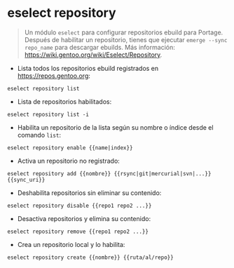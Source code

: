 # eselect repository

> Un módulo `eselect` para configurar repositorios ebuild para Portage.
> Después de habilitar un repositorio, tienes que ejecutar `emerge --sync repo_name` para descargar ebuilds.
> Más información: <https://wiki.gentoo.org/wiki/Eselect/Repository>.

- Lista todos los repositorios ebuild registrados en <https://repos.gentoo.org>:

`eselect repository list`

- Lista de repositorios habilitados:

`eselect repository list -i`

- Habilita un repositorio de la lista según su nombre o índice desde el comando `list`:

`eselect repository enable {{name|index}}`

- Activa un repositorio no registrado:

`eselect repository add {{nombre}} {{rsync|git|mercurial|svn|...}} {{sync_uri}}`

- Deshabilita repositorios sin eliminar su contenido:

`eselect repository disable {{repo1 repo2 ...}}`

- Desactiva repositorios y elimina su contenido:

`eselect repository remove {{repo1 repo2 ...}}`

- Crea un repositorio local y lo habilita:

`eselect repository create {{nombre}} {{ruta/al/repo}}`
